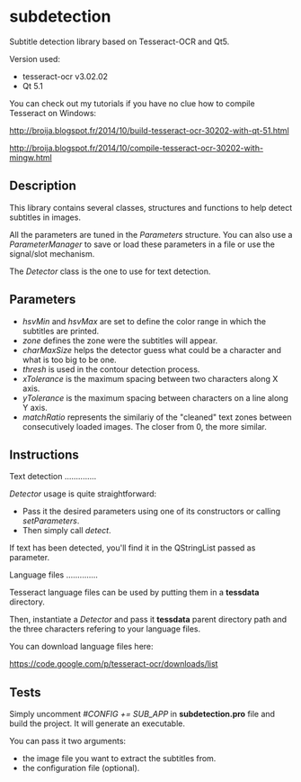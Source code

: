 subdetection
============

Subtitle detection library based on Tesseract-OCR and Qt5.

Version used:
 - tesseract-ocr v3.02.02
 - Qt 5.1

You can check out my tutorials if you have no clue how to compile Tesseract on Windows:

http://broija.blogspot.fr/2014/10/build-tesseract-ocr-30202-with-qt-51.html

http://broija.blogspot.fr/2014/10/compile-tesseract-ocr-30202-with-mingw.html

Description
-----------

This library contains several classes, structures and functions to help detect subtitles in images.

All the parameters are tuned in the *Parameters* structure. You can also use a *ParameterManager* to save or load these parameters in a file
or use the signal/slot mechanism.

The *Detector* class is the one to use for text detection.

Parameters
----------

 - *hsvMin* and *hsvMax* are set to define the color range in which the subtitles are printed.
 - *zone* defines the zone were the subtitles will appear.
 - *charMaxSize* helps the detector guess what could be a character and what is too big to be one.
 - *thresh* is used in the contour detection process.
 - *xTolerance* is the maximum spacing between two characters along X axis.
 - *yTolerance* is the maximum spacing between characters on a line along Y axis.
 - *matchRatio* represents the similariy of the "cleaned" text zones between consecutively loaded images. The closer from 0, the more similar.

Instructions
------------

Text detection
..............

*Detector* usage is quite straightforward:
 - Pass it the desired parameters using one of its constructors or calling *setParameters*.
 - Then simply call *detect*.
 
If text has been detected, you'll find it in the QStringList passed as parameter.

Language files
..............

Tesseract language files can be used by putting them in a **tessdata** directory.

Then, instantiate a *Detector* and pass it **tessdata** parent directory path
and the three characters refering to your language files.

You can download language files here:

https://code.google.com/p/tesseract-ocr/downloads/list

Tests
-----

Simply uncomment *#CONFIG += SUB_APP* in **subdetection.pro** file and build the project. It will generate an executable.

You can pass it two arguments:
 - the image file you want to extract the subtitles from.
 - the configuration file (optional).